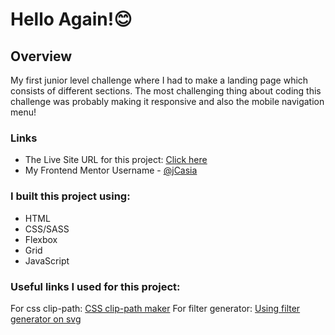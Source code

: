 # Hello Again!😊

## Overview

My first junior level challenge where I had to make a landing page which consists of different sections. The most challenging thing about coding this challenge was probably making it responsive and also the mobile navigation menu!

### Links

- The Live Site URL for this project: [Click here](https://jcasia.github.io/Sunnyside-Agency-Landing-Page/)
- My Frontend Mentor Username - [@jCasia](https://www.frontendmentor.io/profile/jCasia)

### I built this project using:

- HTML
- CSS/SASS
- Flexbox
- Grid
- JavaScript

### Useful links I used for this project:

For css clip-path: [CSS clip-path maker](https://bennettfeely.com/clippy/)
For filter generator: [Using filter generator on svg](https://codepen.io/sosuke/pen/Pjoqqp)
